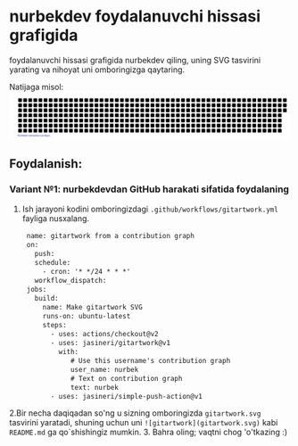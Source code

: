 # nurbekdev foydalanuvchi hissasi grafigida

foydalanuvchi hissasi grafigida nurbekdev qiling, uning SVG tasvirini yarating va nihoyat uni omboringizga qaytaring.

Natijaga misol:
[![nurbekdev/n](gitartwork.svg)](https://github.com/nurbekdev/n)

## Foydalanish:

### Variant №1: nurbekdevdan GitHub harakati sifatida foydalaning
1. Ish jarayoni kodini omboringizdagi `.github/workflows/gitartwork.yml` fayliga nusxalang.

        name: gitartwork from a contribution graph
        on: 
          push:
          schedule:
            - cron: '* */24 * * *'
          workflow_dispatch:
        jobs:
          build:
            name: Make gitartwork SVG
            runs-on: ubuntu-latest
            steps:
              - uses: actions/checkout@v2
              - uses: jasineri/gitartwork@v1
                with:
                   # Use this username's contribution graph  
                   user_name: nurbek
                   # Text on contribution graph 
                   text: nurbek
              - uses: jasineri/simple-push-action@v1

2.Bir necha daqiqadan so'ng u sizning omboringizda `gitartwork.svg` tasvirini yaratadi, shuning uchun uni `![gitartwork](gitartwork.svg)` kabi `README.md` ga qo`shishingiz mumkin.
3. Bahra oling; vaqtni chog 'o'tkazing :)

